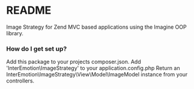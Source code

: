 # README #

Image Strategy for Zend MVC based applications using the Imagine OOP library.

### How do I get set up? ###

Add this package to your projects composer.json. Add 'InterEmotion\ImageStrategy' to your application.config.php Return an InterEmotion\ImageStrategy\View\Model\ImageModel instance from your controllers.